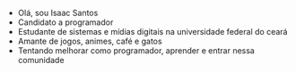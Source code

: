 - Olá, sou Isaac Santos
- Candidato a programador
- Estudante de sistemas e mídias digitais na universidade federal do ceará
- Amante de jogos, animes, café e gatos
- Tentando melhorar como programador, aprender e entrar nessa comunidade
